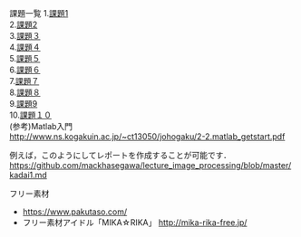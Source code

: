 課題一覧
1.[課題1](https://github.com/betashort/lecture_image_processing/blob/master/kadai1.md)  
2.[課題2](https://github.com/betashort/lecture_image_processing/blob/master/kadai2.md)  
3.[課題３](https://github.com/betashort/lecture_image_processing/blob/master/kadai3.md)  
4.[課題４](https://github.com/betashort/lecture_image_processing/blob/master/kadai4.md)  
5.[課題５](https://github.com/betashort/lecture_image_processing/blob/master/kadai5.md)  
6.[課題６](https://github.com/betashort/lecture_image_processing/blob/master/kadai6.md)  
7.[課題７](https://github.com/betashort/lecture_image_processing/blob/master/kadai7.md)  
8.[課題８](https://github.com/betashort/lecture_image_processing/blob/master/kadai8.md)  
9.[課題9](https://github.com/betashort/lecture_image_processing/blob/master/kadai9.md)  
10.[課題１０](https://github.com/betashort/lecture_image_processing/blob/master/kadai10.md)  
(参考)Matlab入門  
http://www.ns.kogakuin.ac.jp/~ct13050/johogaku/2-2.matlab_getstart.pdf

例えば，このようにしてレポートを作成することが可能です．  
https://github.com/mackhasegawa/lecture_image_processing/blob/master/kadai1.md


フリー素材
- https://www.pakutaso.com/
- フリー素材アイドル「MIKA☆RIKA」 http://mika-rika-free.jp/

